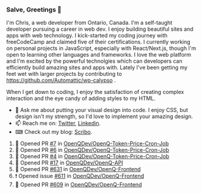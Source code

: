 ### Salve, Greetings 👋

I'm Chris, a web developer from Ontario, Canada. I'm a self-taught developer pursuing a career in web dev. I enjoy building beautiful sites and apps with web technology.
I kick-started my coding journey with freeCodeCamp and claimed five of their certifications.  I currently working on personal projects in JavaScript, especially with React/Next.js, though I'm open to learning other languages and frameworks. I love the web platform and I'm excited by the powerful technolgies which can developers can efficiently build amazing sites and apps with. Lately I've been getting my feet wet with larger projects by contributing to https://github.com/Automattic/wp-calypso .

When I get down to coding, I enjoy the satisfaction of creating complex interaction and the eye candy of adding styles to my HTML. 

- 💬 Ask me about putting your visual design into code. I enjoy CSS, but design isn't my strength, so I'd love to implement your amazing design.
- 📫 Reach me on: [Twitter](https://twitter.com/Christo28120856), [Linkedin](https://www.linkedin.com/in/christopher-stevers-07b9a5204/).
- ⌨ Check out my blog: [Scribo](https://christopherstevers.cf).
<!--
**Christopher-Stevers/Christopher-Stevers** is a ✨ _special_ ✨ repository because its `README.md` (this file) appears on your GitHub profile.

Here are some ideas to get you started:

- 🔭 I’m currently working on ...
- 🌱 I’m currently learning ...
- 👯 I’m looking to collaborate on ...
- 🤔 I’m looking for help with ...
- 😄 Pronouns: ...
- ⚡ Fun fact: ...
-->

<!--START_SECTION:activity-->
1. 💪 Opened PR [#7](https://github.com/OpenQDev/OpenQ-Token-Price-Cron-Job/pull/7) in [OpenQDev/OpenQ-Token-Price-Cron-Job](https://github.com/OpenQDev/OpenQ-Token-Price-Cron-Job)
2. 💪 Opened PR [#6](https://github.com/OpenQDev/OpenQ-Token-Price-Cron-Job/pull/6) in [OpenQDev/OpenQ-Token-Price-Cron-Job](https://github.com/OpenQDev/OpenQ-Token-Price-Cron-Job)
3. 💪 Opened PR [#4](https://github.com/OpenQDev/OpenQ-Token-Price-Cron-Job/pull/4) in [OpenQDev/OpenQ-Token-Price-Cron-Job](https://github.com/OpenQDev/OpenQ-Token-Price-Cron-Job)
4. 💪 Opened PR [#17](https://github.com/OpenQDev/OpenQ-API/pull/17) in [OpenQDev/OpenQ-API](https://github.com/OpenQDev/OpenQ-API)
5. 💪 Opened PR [#631](https://github.com/OpenQDev/OpenQ-Frontend/pull/631) in [OpenQDev/OpenQ-Frontend](https://github.com/OpenQDev/OpenQ-Frontend)
6. ❗️ Opened issue [#611](https://github.com/OpenQDev/OpenQ-Frontend/issues/611) in [OpenQDev/OpenQ-Frontend](https://github.com/OpenQDev/OpenQ-Frontend)
7. 💪 Opened PR [#609](https://github.com/OpenQDev/OpenQ-Frontend/pull/609) in [OpenQDev/OpenQ-Frontend](https://github.com/OpenQDev/OpenQ-Frontend)
<!--END_SECTION:activity-->
